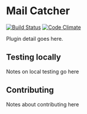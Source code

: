 # Mail Catcher

[![Build Status](https://travis-ci.org/JWardee/mail-catcher.svg?branch=master)](https://travis-ci.org/JWardee/mail-catcher)
[![Code Climate](https://codeclimate.com/github/codeclimate/codeclimate/badges/gpa.svg)](https://codeclimate.com/github/codeclimate/codeclimate)

Plugin detail goes here.

## Testing locally

Notes on local testing go here

## Contributing

Notes about contributing here

